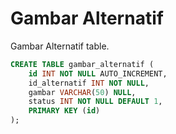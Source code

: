 # Gambar Alternatif
Gambar Alternatif table.

```sql
CREATE TABLE gambar_alternatif (
	id INT NOT NULL AUTO_INCREMENT,
	id_alternatif INT NOT NULL,
	gambar VARCHAR(50) NULL,
    status INT NOT NULL DEFAULT 1,
	PRIMARY KEY (id)
);
```